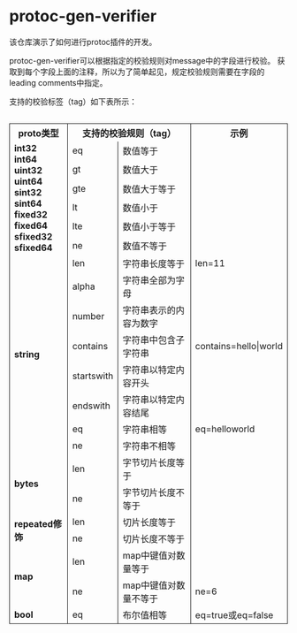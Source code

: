 # protoc-gen-verifier

该仓库演示了如何进行protoc插件的开发。

protoc-gen-verifier可以根据指定的校验规则对message中的字段进行校验。
获取到每个字段上面的注释，所以为了简单起见，规定校验规则需要在字段的leading comments中指定。

支持的校验标签（tag）如下表所示：

<table align="left">
  <tr>
  </tr>     
  <tr>         
    <th style="border-right: 1px solid;border-left: 1px solid;"  >proto类型</th>
    <th style="border-right: 1px solid;border-left: 1px solid;" colspan="2"  > 支持的校验规则（tag）</th>
    <th style="border-right: 1px solid;border-left: 1px solid;" > 示例 </th>
  </tr>
  <tr>
    <td style="border-right: 1px solid;border-left: 1px solid;" rowspan="7"  > <b>int32 <br> int64 <br>  uint32 <br>  uint64 <br>  sint32 <br>  sint64 <br> fixed32 <br> fixed64 <br> sfixed32 <br> sfixed64</b> </td>
  </tr>
  <tr>
    <td style="border-right: 1px solid;" > eq </td>
    <td style="border-right: 1px solid;"> 数值等于 </td>
    <td style="border-right: 1px solid;">  </td>
  </tr>
  <tr>
    <td style="border-right: 1px solid;"> gt </td>
    <td style="border-right: 1px solid;"> 数值大于 </td>
    <td style="border-right: 1px solid;"> </td>
  </tr>
  <tr>
    <td style="border-right: 1px solid;"> gte </td>
    <td style="border-right: 1px solid;"> 数值大于等于 </td>
    <td style="border-right: 1px solid;">  </td>
  </tr>
  <tr>
    <td style="border-right: 1px solid;"> lt </td>
    <td style="border-right: 1px solid;"> 数值小于 </td>
    <td style="border-right: 1px solid;"> </td>
  </tr>

  <tr>
    <td style="border-right: 1px solid;"> lte </td>
    <td style="border-right: 1px solid;"> 数值小于等于 </td>
    <td style="border-right: 1px solid;">  </td>
  </tr>

  <tr>
      <td style="border-right: 1px solid;"> ne </td>
      <td style="border-right: 1px solid;"> 数值不等于 </td>
      <td style="border-right: 1px solid;">  </td>
    </tr>

  <tr>
    <td style="border-right: 1px solid;border-left: 1px solid;" rowspan="9"  > <b>string</b> </td>
  </tr>
  <tr>
    <td style="border-right: 1px solid;"> len </td>
    <td style="border-right: 1px solid;"> 字符串长度等于 </td>
    <td style="border-right: 1px solid;"> len=11 </td>
  </tr>
  <tr>
    <td style="border-right: 1px solid;"> alpha </td>
    <td style="border-right: 1px solid;"> 字符串全部为字母 </td>
    <td style="border-right: 1px solid;">  </td>
  </tr>
  <tr>
    <td style="border-right: 1px solid;"> number </td>
    <td style="border-right: 1px solid;"> 字符串表示的内容为数字 </td>
    <td style="border-right: 1px solid;">  </td>
  </tr>
  <tr>
    <td style="border-right: 1px solid;"> contains </td>
    <td style="border-right: 1px solid;"> 字符串中包含子字符串 </td>
    <td style="border-right: 1px solid;"> contains=hello|world </td>
  </tr>
  <tr>
    <td style="border-right: 1px solid;"> startswith </td>
    <td style="border-right: 1px solid;"> 字符串以特定内容开头 </td>
    <td style="border-right: 1px solid;">  </td>
  </tr>
  <tr>
    <td style="border-right: 1px solid;"> endswith </td>
    <td style="border-right: 1px solid;"> 字符串以特定内容结尾 </td>
    <td style="border-right: 1px solid;">  </td>
  </tr>
  <tr>
    <td style="border-right: 1px solid;"> eq </td>
    <td style="border-right: 1px solid;"> 字符串相等 </td>
    <td style="border-right: 1px solid;"> eq=helloworld </td>
  </tr>
  <tr>
    <td style="border-right: 1px solid;"> ne </td>
    <td style="border-right: 1px solid;"> 字符串不相等 </td>
    <td style="border-right: 1px solid;">  </td>
  </tr>

  <tr>
    <td style="border-right: 1px solid;border-left: 1px solid;" rowspan="3"  > <b>bytes</b> </td>
  </tr>
  <tr>
    <td style="border-right: 1px solid;"> len </td>
    <td style="border-right: 1px solid;"> 字节切片长度等于 </td>
    <td style="border-right: 1px solid;"> </td>
  </tr>
  <tr>
    <td style="border-right: 1px solid;"> ne </td>
    <td style="border-right: 1px solid;"> 字节切片长度不等于 </td>
    <td style="border-right: 1px solid;"> </td>
  </tr>

  <tr>
    <td style="border-right: 1px solid;border-left: 1px solid;" rowspan="3"  > <b>repeated修饰</b> </td>
  </tr>
  <tr>
    <td style="border-right: 1px solid;"> len </td>
    <td style="border-right: 1px solid;"> 切片长度等于 </td>
    <td style="border-right: 1px solid;"> </td>
  </tr>
  <tr>
    <td style="border-right: 1px solid;"> ne </td>
    <td style="border-right: 1px solid;"> 切片长度不等于 </td>
    <td style="border-right: 1px solid;"> </td>
  </tr>

  <tr>
    <td style="border-right: 1px solid;border-left: 1px solid;" rowspan="3"  > <b>map</b> </td>
  </tr>
  <tr>
    <td style="border-right: 1px solid;"> len </td>
    <td style="border-right: 1px solid;"> map中键值对数量等于 </td>
    <td style="border-right: 1px solid;"> </td>
  </tr>
  <tr>
    <td style="border-right: 1px solid;"> ne </td>
    <td style="border-right: 1px solid;"> map中键值对数量不等于 </td>
    <td style="border-right: 1px solid;"> ne=6 </td>
  </tr>

  <tr>
    <td style="border-right: 1px solid;border-left: 1px solid;border-bottom: 1px solid;" rowspan="2"  > <b>bool</b> </td>
  </tr>
  <tr>
    <td style="border-right: 1px solid;border-bottom: 1px solid;"> eq </td>
    <td style="border-right: 1px solid;border-bottom: 1px solid;"> 布尔值相等 </td>
    <td style="border-right: 1px solid;border-bottom: 1px solid;"> eq=true或eq=false </td>
  </tr>
</table>

